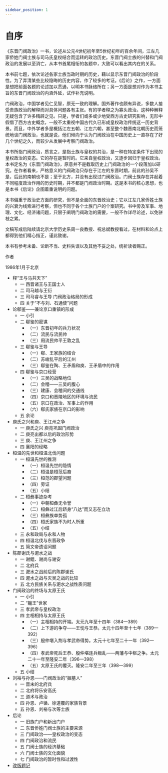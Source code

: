 ```yaml
---
sidebar_position: 1
---
```


# 自序

《东晋门阀政治》一书，论述从公元4世纪初年至5世纪初年的百余年间，江左几家侨姓门阀士族与司马氏皇权结合而运转的政治历史。东晋门阀士族的兴替和门阀政治的发展以至消亡，从本书首尾相衔的各题中，大致可以看出其内在的关系。

本书前七题，依次论述各家士族当政时期的历史，藉以显示东晋门阀政治的阶段性。为了弄清某些比较隐晦的历史内容，作了较多的考证。《后论》之作，一方面是想把前面各题的论述加以贯通，以明本书脉络所在；另一方面是想对作为本书主旨的东晋门阀政治的内涵外延，试作补充说明。

门阀政治，中国学者见仁见智，原无一致的理解。国外著作也颇有异说，多数人接受贵族政治的解释而对具体问题各有主张。有的学者释之为寡头政治。这种种解释无疑包含了许多精辟之见。只是，学者们或多或少地受西方古史研究影响，无形中假借了西方古史概念，一般不太重视中国古代久已形成皇权政治传统这一历史背景。而且，中外学者多是概括江左五朝、江左六朝，甚至整个魏晋南北朝历史而笼统地谈门阀政治，也就是说，他们倾向于认为门阀政治在中国历史上一直存在了好几个世纪之久，而较少从发展中考察门阀政治。

本书所指门阀政治，质言之，是指士族与皇权的共治，是一种在特定条件下出现的皇权政治的变态。它的存在是暂时的。它来自皇权政治，又逐步回归于皇权政治。本书定名为《东晋门阀政治》，原意并不是截取历史上门阀政治的一个段落加以研究。在作者看来，严格意义的门阀政治只存在于江左的东晋时期，前此的孙吴不是，后此的南朝也不是；至于北方，并没有出现过门阀政治。门阀士族存在并起着不同程度政治作用的历史时期，并不都是门阀政治时期。这是本书的核心思想，也是本书《后论》企图着重说明的问题。

本书偏重于政治史方面的研究，但不是全面的东晋政治史；它以江左几家侨姓士族的兴衰为线索进行考察，但也不同于各个士族门户的个案研究。书中旁及军事、地理、文化、经济诸问题，只限于阐明门阀政治的需要，一般不作详尽论述，以免骈枝之累。

文稿写成后陆续请北京大学历史系周一良教授、祝总斌教授看过，在材料和论点上都得到他们精心指正，谨此致谢。

本书有参考未备、论断不当、史料失误以及其他不妥之处，统祈读者赐正。

作者

1986年1月于北京

* 释“王与马共天下”
  + 一 西晋诸王与王国士人
  + 二 司马越与王衍
  + 三 司马睿与王导 门阀政治格局的形成
  + 四 关于“不与刘、石通使”问题
* 论郗鉴——兼论京口重镇的形成
  + 一 小引
  + 二 郗鉴的密谋
    - （一）东晋初年的兵力状况
    - （二）流民与流民帅
    - （三）用流民帅平王敦之乱
  + 三 郗鉴与王导
    - （一）郗、王家族的结合
    - （二）苏峻乱平后的江州
    - （三）郗鉴在陶、王矛盾和庾、王矛盾中的作用
  + 四 郗鉴与京口经营
    - （一）三吴的战略地位
    - （二）会稽——三吴的腹心
    - （三）建康、会稽间的交通线
    - （四）京口和晋陵地区的环境与流民
    - （五）京口在政治、军事上的作用
    - （六）郗氏家族在京口的影响
  + 五 余论
* 庾氏之兴和庾、王江州之争
  + 一 庾氏之兴 庾亮巩固门阀政治
  + 二 庾亮出都以后的政治形势
  + 三 庾、王江州之争
  + 四 襄阳的经略
* 桓温的先世和桓温北伐问题
  + 一 桓温先世的推测
    - （一）桓温先世的隐情
    - （二）桓温是桓范后裔
    - （三）桓范的郡望问题
    - （四）旁证
    - （五）小结
  + 二 桓彝事迹杂考
    - （一）中朝桓彝无令誉
    - （二）桓彝过江后跻身“八达”而又志在立功
    - （三）桓彝族单势孤
    - （四）桓氏家族不为时人所重
    - （五）小结
  + 三 永和政局与永和人物
  + 四 桓温北伐与东晋政争
  + 五 简文帝遗诏问题
* 陈郡谢氏与淝水之战
  + 一 谢鲲、谢尚与谢安
  + 二 北府兵
  + 三 淝水之战前后的陈郡谢氏
  + 四 淝水之战与灭吴之战的比较
  + 五 北方民族关系与淝水之战性质问题
* 门阀政治的终场与太原王氏
  + 一 小引
  + 二 “齇王”世家
  + 三 孝武帝与皇权政治
  + 四 主相相持与太原王氏
    - （一）主相相持的开端。太元九年至十四年（384—389）
    - （二）上下游的争夺——王忱与王恭。太元十四年至十七年（389—392）
    - （三）殷仲堪入荆与孝武帝得势。太元十七年至二十一年（392—396）
    - （四）孝武帝死后王恭、殷仲堪连兵叛乱——两藩与中枢之争。太元二十一年至隆安二年（396—398）
    - （五）太原王氏的覆灭。隆安二年至三年（398—399）
  + 五 小结
* 刘裕与孙恩——门阀政治的“掘墓人”
  + 一 晋末的北府兵
  + 二 北府将乐安高氏
  + 三 道术与政治
  + 四 孙恩、卢循、徐道覆的家族背景
  + 五 孙恩、刘裕与次等士族
* 后论
  + 一 旧族门户和新出门户
  + 二 东晋侨姓门阀士族的主要来源
  + 三 门阀政治——皇权政治的变态
  + 四 门阀政治和流民
  + 五 门阀士族的经济基础
  + 六 门阀士族的文化面貌
  + 七 门阀政治的暂时性和过渡性
* [改版题记](part0012.html#a013)
